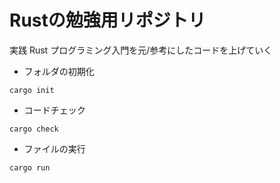 # Rustの勉強用リポジトリ
実践 Rust プログラミング入門を元/参考にしたコードを上げていく

* フォルダの初期化
```
cargo init
```

* コードチェック
```
cargo check
```

* ファイルの実行
```
cargo run
```

